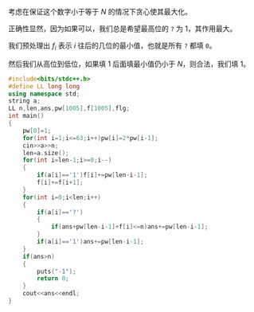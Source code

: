 考虑在保证这个数字小于等于 $N$ 的情况下贪心使其最大化。

正确性显然，因为如果可以，我们总是希望最高位的 `?` 为 $1$，其作用最大。

我们预处理出 $f_i$ 表示 $i$ 往后的几位的最小值，也就是所有 `?` 都填 `0`。

然后我们从高位到低位，如果填 $1$ 后面填最小值仍小于 $N$，则合法，我们填 $1$。

```cpp
#include<bits/stdc++.h>
#define LL long long
using namespace std;
string a;
LL n,len,ans,pw[1005],f[1005],flg;
int main()
{
	pw[0]=1;
	for(int i=1;i<=63;i++)pw[i]=2*pw[i-1];
	cin>>a>>n;
	len=a.size();
	for(int i=len-1;i>=0;i--)
	{
		if(a[i]=='1')f[i]+=pw[len-i-1];
		f[i]+=f[i+1];
	}
	for(int i=0;i<len;i++)
	{
		if(a[i]=='?')
		{
			if(ans+pw[len-i-1]+f[i]<=n)ans+=pw[len-i-1]; 		
		}
		if(a[i]=='1')ans+=pw[len-i-1];
	}
	if(ans>n)
	{
		puts("-1");
		return 0;
	}
	cout<<ans<<endl;
}
	
```